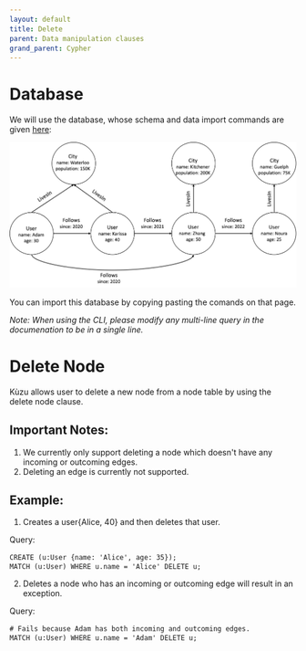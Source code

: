 ```yaml
---
layout: default
title: Delete
parent: Data manipulation clauses
grand_parent: Cypher
---
```


# Database
We will use the database, whose schema and data import commands are given [here](example-database.md):

<img src="../query-clauses/running-example.png" width="800">

You can import this database by copying pasting the comands on that page. 

*Note: When using the CLI, please modify any multi-line query in the documenation to be in a single line.*

# Delete Node
Kùzu allows user to delete a new node from a node table by using the delete node clause.

## Important Notes:
1. We currently only support deleting a node which doesn't have any incoming or outcoming edges.
2. Deleting an edge is currently not supported.

## Example:
1. Creates a user{Alice, 40} and then deletes that user.

Query:
```
CREATE (u:User {name: 'Alice', age: 35});
MATCH (u:User) WHERE u.name = 'Alice' DELETE u;
```

2. Deletes a node who has an incoming or outcoming edge will result in an exception.

Query:
```
# Fails because Adam has both incoming and outcoming edges.
MATCH (u:User) WHERE u.name = 'Adam' DELETE u;
```
